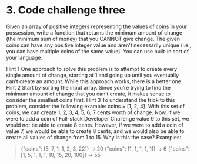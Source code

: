 # 3. Code challenge three
Given an array of positive integers representing the values of coins in your possession, write a function that returns the minimum amount of change (the minimum sum of money) that you CANNOT give change. The given coins can have any positive integer value and aren't necessarily unique (i.e., you can have multiple coins of the same value). You can use built-in sort of your language.

Hint 1
One approach to solve this problem is to attempt to create every single amount of change, starting at 1 and going up until you eventually can’t create an amount. While this approach works, there is a better one.
Hint 2
Start by sorting the input array. Since you’re trying to find the minimum amount of change that you can’t create, it makes sense to consider the smallest coins first.
Hint 3
To understand the trick to this problem, consider the following example: coins = [1, 2, 4]. With this set of coins, we can create 1, 2, 3, 4, 5, 6, 7 cents worth of change. Now, if we were to add a coin of
 Full-stack Developer Challenge
 value 9 to this set, we would not be able to create 8 cents. However, if we were to add a coin of value 7, we would be able to create 8 cents, and we would also be able to create all values of change from 1 to 15. Why is this the case?
Examples:
> {"coins": [5, 7, 1, 1, 2, 3, 22]} -> 20
> {"coins": [1, 1, 1, 1, 1]} -> 6
> {"coins": [1, 5, 1, 1, 1, 10, 15, 20, 100]} -> 55
